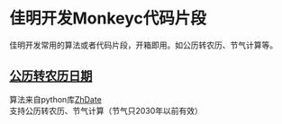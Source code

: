 # 佳明开发Monkeyc代码片段
佳明开发常用的算法或者代码片段，开箱即用。如公历转农历、节气计算等。

## [公历转农历日期](./LunarDateUtils.mc) 
算法来自python库[ZhDate](https://github.com/CutePandaSh/zhdate)
支持公历转农历、节气计算（节气只2030年以前有效）


